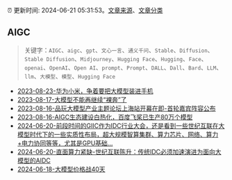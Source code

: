 :alarm_clock: 更新时间: 2024-06-21 05:31:53。[文章来源](/README.md)、[文章分类](/TAGS.md)

## AIGC


> 关键字：`AIGC`、`aigc`、`gpt`、`文心一言`、`通义千问`、`Stable`、`Diffusion`、`Stable Diffusion`、`Midjourney`、`Hugging Face`、`Hugging`、`Face`、`openai`、`OpenAI`、`Open AI`、`prompt`、`Prompt`、`DALL`、`Dall`、`Bard`、`LLM`、`llm`、`大模型`、`模型`、`Hugging Face`



- [2023-08-23-华为小米，争着要把大模型装进手机](https://www.aicaijing.com.cn/article/18594) 
- [2023-08-17-大模型不能再继续“裸奔”了](https://www.aicaijing.com.cn/article/18574) 
- [2023-08-16-品玩大模型产业主题论坛上海站开幕在即-首轮嘉宾阵容公布](https://www.aicaijing.com.cn/article/18569) 
- [2023-08-16-AIGC生态建设白热化，百度飞桨已生产80万个模型](https://www.aicaijing.com.cn/article/18570) 
- [2024-06-20-前段时间的GIIC作为IDC行业大会，还是看到一些世纪互联在大模型时代下的一些实质性布局，超大规模智算集群、算力芯片、网络、算力+电力协同等等，尤其是GPU基础...](https://xueqiu.com/9671841227/294540039) 
- [2024-06-20-直面算力紧缺-世纪互联陈升：传统IDC必须加速演进为面向大模型的AIDC](https://xueqiu.com/4328439158/294530084) 
- [2024-06-18-大模型价格战40天](https://posts.careerengine.us/p/66713fc1f7253a1e2e703db7) 
